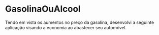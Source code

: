 # GasolinaOuAlcool
 Tendo em vista os aumentos no preço da gasolina, desenvolvi a seguinte aplicação visando a economia ao abastecer seu automóvel. 
